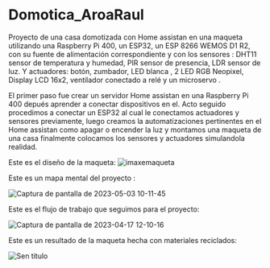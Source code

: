 # Domotica_AroaRaul
Proyecto de una casa domotizada con Home assistan en una maqueta utilizando una Raspberry Pi 400, un ESP32, un ESP 8266 WEMOS D1 R2, con su fuente de alimentación correspondiente y con los sensores : DHT11 sensor de temperatura y humedad, PIR sensor de presencia, LDR sensor de luz. Y actuadores: botón, zumbador, LED blanca , 2 LED RGB Neopixel, Display LCD 16x2, ventilador conectado a relé y un microservo .

El primer paso fue crear un servidor Home assistan en una Raspberry Pi 400 depués aprender a conectar dispositivos en el. Acto seguido procedimos a conectar un ESP32 al cual le conectamos actuadores y sensores previamente, luego creamos la automatizaciones pertinentes en el Home assistan como apagar o encender la luz y montamos una maqueta de una casa finalmente colocamos los sensores y actuadores simulandola realidad. 

Este es el diseño de la maqueta:
![imaxemaqueta](https://user-images.githubusercontent.com/129267301/235864697-89e3fb6c-2a39-4380-b7a2-5a052db431b0.png)

Este es un mapa mental del proyecto :


![Captura de pantalla de 2023-05-03 10-11-45](https://user-images.githubusercontent.com/129267301/235864930-ecb755f3-7d93-44ec-b1d6-9655352b6694.png)

Este es el flujo de trabajo que seguimos para el proyecto:

![Captura de pantalla de 2023-04-17 12-10-16](https://user-images.githubusercontent.com/129267301/235865127-b0a749e2-33ee-407a-bcd8-89ee2488dc0a.png)




Este es un resultado de la maqueta hecha con materiales reciclados:

![Sen titulo](https://user-images.githubusercontent.com/129267301/236804962-79d23dfc-6fa5-4ad1-b874-164f88b16936.png)
